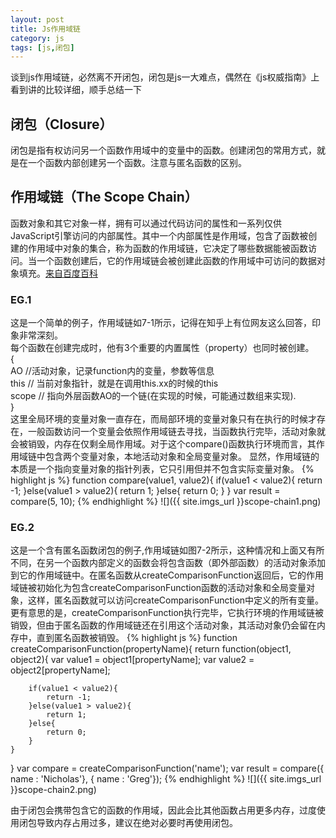 ```yaml
---
layout: post
title: Js作用域链
category: js
tags: [js,闭包]
---
```


谈到js作用域链，必然离不开闭包，闭包是js一大难点，偶然在《js权威指南》上看到讲的比较详细，顺手总结一下

## 闭包（Closure）

闭包是指有权访问另一个函数作用域中的变量中的函数。创建闭包的常用方式，就是在一个函数内部创建另一个函数。注意与匿名函数的区别。

## 作用域链（The Scope Chain）

函数对象和其它对象一样，拥有可以通过代码访问的属性和一系列仅供JavaScript引擎访问的内部属性。其中一个内部属性是作用域，包含了函数被创建的作用域中对象的集合，称为函数的作用域链，它决定了哪些数据能被函数访问。当一个函数创建后，它的作用域链会被创建此函数的作用域中可访问的数据对象填充。[来自百度百科](http://baike.baidu.com/link?url=YPMJ2i1yawCqxt1BcjrWqF7aijhqkbdXeZ1oxUF-dhHj1phMZX8C04IOO56b9C1G65Vc5AJ5kCsULsXhFdprtq)

### EG.1
这是一个简单的例子，作用域链如7-1所示，记得在知乎上有位网友这么回答，印象非常深刻。<br/>每个函数在创建完成时，他有3个重要的内置属性（property）也同时被创建。<br/>
{<br/>
AO //活动对象，记录function内的变量，参数等信息<br/>
this // 当前对象指针，就是在调用this.xx的时候的this<br/>
scope // 指向外层函数AO的一个链(在实现的时候，可能通过数组来实现).<br/>
}<br/>
这里全局环境的变量对象一直存在，而局部环境的变量对象只有在执行的时候才存在，一般函数访问一个变量会依照作用域链去寻找，当函数执行完毕，活动对象就会被销毁，内存在仅剩全局作用域。对于这个compare()函数执行环境而言，其作用域链中包含两个变量对象，本地活动对象和全局变量对象。
显然，作用域链的本质是一个指向变量对象的指针列表，它只引用但并不包含实际变量对象。
{% highlight js %}
function compare(value1, value2){
	if(value1 < value2){
		return -1;
	}else(value1 > value2){
		return 1;
	}else{
		return 0;
	}
}
var result = compare(5, 10);
{% endhighlight %} 
![]({{ site.imgs_url }}scope-chain1.png)
### EG.2
这是一个含有匿名函数闭包的例子,作用域链如图7-2所示，这种情况和上面又有所不同，在另一个函数内部定义的函数会将包含函数（即外部函数）的活动对象添加到它的作用域链中。在匿名函数从createComparisonFunction返回后，它的作用域链被初始化为包含createComparisonFunction函数的活动对象和全局变量对象，这样，匿名函数就可以访问createComparisonFunction中定义的所有变量。更有意思的是，createComparisonFunction执行完毕，它执行环境的作用域链被销毁，但由于匿名函数的作用域链还在引用这个活动对象，其活动对象仍会留在内存中，直到匿名函数被销毁。
{% highlight js %}
function createComparisonFunction(propertyName){
	return function(object1, object2){
		var value1 = object1[propertyName];
		var value2 = object2[propertyName];

		if(value1 < value2){
			return -1;
		}else(value1 > value2){
			return 1;
		}else{
			return 0;
		}
	}
}
var compare = createComparisonFunction('name');
var result = compare({ name : 'Nicholas'}, { name : 'Greg'});
{% endhighlight %} 
![]({{ site.imgs_url }}scope-chain2.png)

由于闭包会携带包含它的函数的作用域，因此会比其他函数占用更多内存，过度使用闭包导致内存占用过多，建议在绝对必要时再使用闭包。
